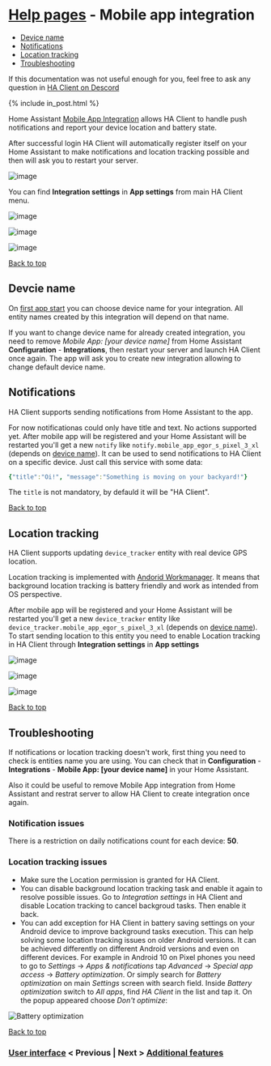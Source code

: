# [Help pages](/help) - Mobile app integration

- [Device name](#device-name)
- [Notifications](#notifications)
- [Location tracking](#location-tracking)
- [Troubleshooting](#troubleshooting)

If this documentation was not useful enough for you, feel free to ask any question in [HA Client on Descord](https://discord.gg/nd6FZQ)

{% include in_post.html %}

Home Assistant [Mobile App Integration](https://www.home-assistant.io/integrations/mobile_app/) allows HA Client to handle push notifications and report your device location and battery state.

After successful login HA Client will automatically register itself on your Home Assistant to make notifications and location tracking possible and then will ask you to restart your server.

![image](/help/images/mobile_app_integration004.png)

You can find **Integration settings** in **App settings** from main HA Client menu.

![image](/help/images/mobile_app_integration001.png)

![image](/help/images/mobile_app_integration002.png)

![image](/help/images/mobile_app_integration003.png)

[Back to top](#help-pages---mobile-app-integration)

## Devcie name
On [first app start](/help/connection#quick-start) you can choose device name for your integration. All entity names created by this integration will depend on that name.

If you want to change device name for already created integration, you need to remove *Mobile App: [your device name]* from Home Assistant **Configuration** - **Integrations**, then restart your server and launch HA Client once again. The app will ask you to create new integration allowing to change default device name.

## Notifications

HA Client supports sending notifications from Home Assistant to the app.

For now notificationas could only have title and text. No actions supported yet. After mobile app will be registered and your Home Assistant will be restarted you'll get a new `notify` like `notify.mobile_app_egor_s_pixel_3_xl` (depends on [device name](#device-name)). It can be used to send notifications to HA Client on a specific device. Just call this service with some data:

```yaml
{"title":"Oi!", "message":"Something is moving on your backyard!"}
```

The `title` is not mandatory, by defauld it will be "HA Client".

[Back to top](#help-pages---mobile-app-integration)

## Location tracking

HA Client supports updating `device_tracker` entity with real device GPS location.

Location tracking is implemented with [Andorid Workmanager](https://developer.android.com/topic/libraries/architecture/workmanager). It means that background location tracking is battery friendly and work as intended from OS perspective.

After mobile app will be registered and your Home Assistant will be restarted you'll get a new `device_tracker` entity like `device_tracker.mobile_app_egor_s_pixel_3_xl` (depends on [device name](#device-name)). To start sending location to this entity you need to enable Location tracking in HA Client through **Integration settings** in **App settings**

![image](/help/images/mobile_app_integration001.png)

![image](/help/images/mobile_app_integration002.png)

![image](/help/images/mobile_app_integration006.png)

[Back to top](#help-pages---mobile-app-integration)

## Troubleshooting
If notifications or location tracking doesn't work, first thing you need to check is entities name you are using. You can check that in **Configuration** - **Integrations** - **Mobile App: [your device name]** in your Home Assistant.

Also it could be useful to remove Mobile App integration from Home Assistant and restrat server to allow HA Client to create integration once again.

### Notification issues
There is a restriction on daily notifications count for each device: **50**.

### Location tracking issues
- Make sure the Location permission is granted for HA Client.
- You can disable background location tracking task and enable it again to resolve possible issues. Go to _Integration settings_ in HA Client and disable Location tracking to cancel backgroud tasks. Then enable it back.
- You can add exception for HA Client in battery saving settings on your Android device to improve background tasks execution. This can help solving some location tracking issues on older Android versions. It can be achieved differently on different Android versions and even on different devices. For example in Android 10 on Pixel phones you need to go to _Settings_ -> _Apps & notifications_ tap _Advanced_ -> _Special app access_ -> _Battery optimization_. Or simply search for _Battery optimization_ on main _Settings_ screen with search field. Inside _Battery optimization_ switch to _All apps_, find _HA Client_ in the list and tap it. On the popup appeared choose _Don't optimize_:

![Battery optimization](/help/images/mobile_app_integration005.png)

[Back to top](#help-pages---mobile-app-integration)

### [User interface](/help/user_interface) < Previous | Next > [Additional features](/help/additional_features)

